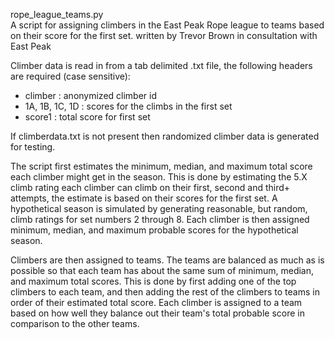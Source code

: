 rope_league_teams.py  
A script for assigning climbers in the East Peak Rope league to teams based on their score for the first set.
written by Trevor Brown in consultation with East Peak

Climber data is read in from a tab delimited .txt file, the following headers are required (case sensitive):
- climber : anonymized climber id  
- 1A, 1B, 1C, 1D : scores for the climbs in the first set  
- score1 : total score for first set

If climberdata.txt is not present then randomized climber data is generated for testing.

The script first estimates the minimum, median, and maximum total score each climber might get in the season.
This is done by estimating the 5.X climb rating each climber can climb on their first, second and third+ attempts,
the estimate is based on their scores for the first set. A hypothetical season is simulated by generating reasonable,
but random, climb ratings for set numbers 2 through 8. Each climber is then assigned minimum, median, and maximum
probable scores for the hypothetical season.

Climbers are then assigned to teams. The teams are balanced as much as is possible so that each team has about the
same sum of minimum, median, and maximum total scores. This is done by first adding one of the top climbers to each
team, and then adding the rest of the climbers to teams in order of their estimated total score. Each climber is
assigned to a team based on how well they balance out their team's total probable score in comparison to the other teams.

